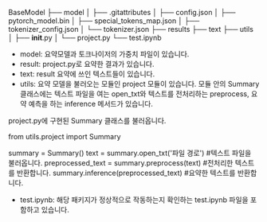 BaseModel
├── model
│   ├── .gitattributes
│   ├── config.json
│   ├── pytorch_model.bin
│   ├── special_tokens_map.json
│   ├── tokenizer_config.json
│   └── tokenizer.json
├── results
├── text
├── utils
│   ├── __init__.py
│   └── project.py
└── test.ipynb

- model: 요약모델과 토크나이저의 가중치 파일이 있습니다.
- result: project.py로 요약한 결과가 있습니다.
- text: result 요약에 쓰인 텍스트들이 있습니다.
- utils: 요약 모델을 불러오는 모듈인 project 모듈이 있습니다. 모듈 안의 Summary 클래스에는 텍스트 파일을 여는 open_txt와 텍스트를 전처리하는 preprocess, 요약 예측을 하는 inference 메서드가 있습니다.

project.py에 구현된 Summary 클래스를 불러옵니다. 

from utils.project import Summary 

summary = Summary()
text = summary.open_txt('파일 경로') #텍스트 파일을 불러옵니다.
preprocessed_text = summary.preprocess(text) #전처리한 텍스트를 반환합니다.
summary.inference(preprocessed_text) #요약한 텍스트를 반환합니다.

- test.ipynb: 해당 패키지가 정상적으로 작동하는지 확인하는 test.ipynb 파일을 포함하고 있습니다.